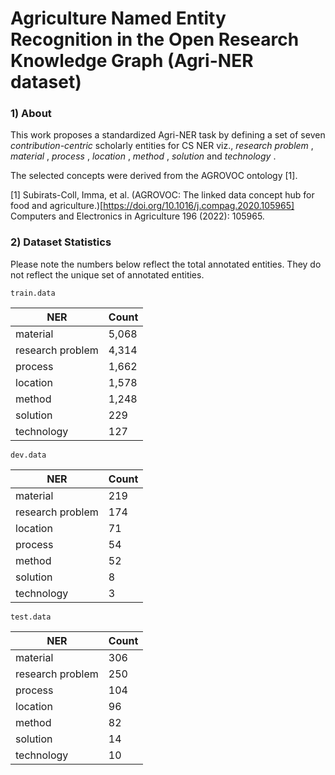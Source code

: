 # Agriculture Named Entity Recognition in the Open Research Knowledge Graph (Agri-NER dataset)

### 1) About

This work proposes a standardized Agri-NER task by defining a set of seven _contribution-centric_ scholarly
entities for CS NER viz., _research problem_ , _material_ , _process_ , _location_ ,
_method_ , _solution_ and _technology_ . 

The selected concepts were derived from the AGROVOC ontology [1].

[1] Subirats-Coll, Imma, et al. (AGROVOC: The linked data concept hub for food and agriculture.)[https://doi.org/10.1016/j.compag.2020.105965] Computers and Electronics in Agriculture 196 (2022): 105965.

### 2) Dataset Statistics

Please note the numbers below reflect the total annotated entities. They do not reflect the unique set of annotated entities.

`train.data`

| NER | Count |
| --- | --- |
| material | 5,068 |
| research problem | 4,314 |
| process | 1,662 |
| location | 1,578 |
| method | 1,248 |
| solution | 229 |
| technology | 127 |

`dev.data`

| NER | Count |
| --- | --- |
| material | 219 |
| research problem | 174 |
| location | 71 |
| process | 54 |
| method | 52 |
| solution | 8 |
| technology | 3 |

`test.data`

| NER | Count |
| --- | --- |
| material | 306 |
| research problem | 250 |
| process | 104 |
| location | 96 |
| method | 82 |
| solution | 14 |
| technology | 10 |
